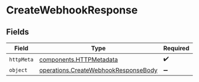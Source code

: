 # CreateWebhookResponse


## Fields

| Field                                                                                        | Type                                                                                         | Required                                                                                     | Description                                                                                  |
| -------------------------------------------------------------------------------------------- | -------------------------------------------------------------------------------------------- | -------------------------------------------------------------------------------------------- | -------------------------------------------------------------------------------------------- |
| `httpMeta`                                                                                   | [components.HTTPMetadata](../../models/components/httpmetadata.md)                           | :heavy_check_mark:                                                                           | N/A                                                                                          |
| `object`                                                                                     | [operations.CreateWebhookResponseBody](../../models/operations/createwebhookresponsebody.md) | :heavy_minus_sign:                                                                           | N/A                                                                                          |